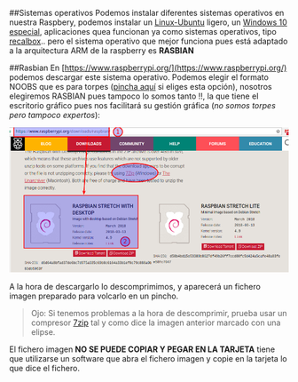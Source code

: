 ##Sistemas operativos
Podemos instalar diferentes sistemas operativos en nuestra Raspbery, podemos instalar un [Linux-Ubuntu](https://ubuntu-mate.org/raspberry-pi/) ligero, un [Windows 10 especial](https://developer.microsoft.com/en-us/windows/iot/getstarted), aplicaciones quea funcionan ya como sistemas operativos, tipo [recalbox](https://www.recalbox.com/).. pero el sistema operativo que mejor funciona pues está adaptado a la arquitectura ARM de la raspberry es **RASBIAN**  


##Rasbian
En [https://www.raspberrypi.org/](https://www.raspberrypi.org/) podemos descargar este sistema operativo. Podemos elegir el formato NOOBS que es para torpes ([pincha aquí](https://raspberryparatorpes.net/instalacion/noobs-paso-a-paso-instalar-el-sistema-operativo-en-la-raspberry-pi/) si eliges esta opción), nosotros elegiremos RASBIAN pues tampoco lo somos tanto !!, la que tiene el escritorio gráfico pues nos facilitará su gestión gráfica (*no somos torpes pero tampoco expertos*):

![](/assets/Selection_016.png)

A la hora de descargarlo lo descomprimimos, y aparecerá un fichero imagen preparado para volcarlo en un pincho.
>Ojo: Si tenemos problemas a la hora de descomprimir, prueba usar un compresor [7zip](http://www.7-zip.org/download.html) tal y como dice la imagen anterior marcado con una elipse.

El fichero imagen **NO SE PUEDE COPIAR Y PEGAR EN LA TARJETA** tiene que utilizarse un software que abra el fichero imagen y copie en la tarjeta lo que dice el fichero.




